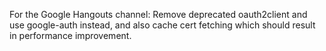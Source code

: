 For the Google Hangouts channel: Remove deprecated oauth2client and use
google-auth instead, and also cache cert fetching which should result in
performance improvement.
